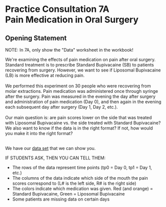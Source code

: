 # Practice Consultation 7A <br />Pain Medication in Oral Surgery

## Opening Statement

NOTE: In 7A, only show the "Data" worksheet in the workbook!

We're examining the effects of pain medication on pain after oral surgery. Standard treatment is to prescribe Standard Bupivacaine (SB) to patients recovering from surgery. However, we want to see if Liposomal Bupivacaine (LB) is more effective at reducing pain.</br></br>
We performed this experiment on 30 people who were recovering from molar extractions. Pain medication was administered once through syringe after the surgery. Pain was measured in the evening the day after surgery and administration of pain medication (Day 0), and then again in the evening each subsequent day after surgery (Day 1, Day 2, etc.). </br></br>
Our main question is: are pain scores lower on the side that was treated with Liposomal Bupivacaine vs. the side treated with Standard Bupivacaine? We also want to know if the data is in the right format? If not, how would you make it into the right format?</br></br>

We have our [data set](scenario7data.xlsx) that we can show you. 

IF STUDENTS ASK, THEN YOU CAN TELL THEM:

  * The rows of the data represent time points (tp0 = Day 0, tp1 = Day 1, etc.)
  * The columns of the data indicate which side of the mouth the pain scores correspond to (L# is the left side, R# is the right side)
  * The colors indicate which medication was given. Red (and orange) = Standard Bupivacaine, Green = Liposomal Bupivacaine
  * Some patients are missing data on certain days 
